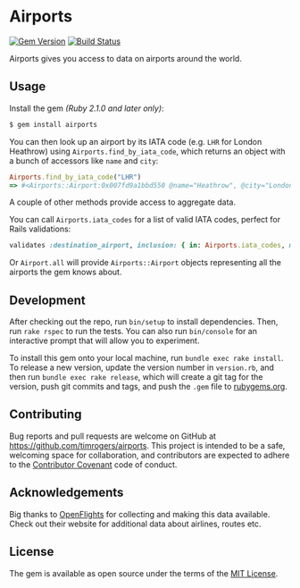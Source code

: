 # Airports

[![Gem Version](https://badge.fury.io/rb/airports.svg)](http://badge.fury.io/rb/airports) [![Build Status](https://travis-ci.org/timrogers/airports.svg)](https://travis-ci.org/timrogers/airports)

Airports gives you access to data on airports around the world.

## Usage

Install the gem *(Ruby 2.1.0 and later only)*:

```bash
$ gem install airports
```

You can then look up an airport by its IATA code (e.g. `LHR` for London Heathrow) using `Airports.find_by_iata_code`, which returns an object with a bunch of accessors like `name` and `city`:

```ruby
Airports.find_by_iata_code("LHR")
=> #<Airports::Airport:0x007fd9a1bbd550 @name="Heathrow", @city="London", @country="United Kingdom", @iata="LHR", @icao="EGLL", @latitude="51.4775", @longitude="-0.461389", @altitude="83", @timezone="0", @dst="E">
```

A couple of other methods provide access to aggregate data.

You can call `Airports.iata_codes` for a list of valid IATA codes, perfect for Rails validations:

```ruby
validates :destination_airport, inclusion: { in: Airports.iata_codes, message: "is not a valid airport" }
```

Or `Airport.all` will provide `Airports::Airport` objects representing all the airports the gem knows about.

## Development

After checking out the repo, run `bin/setup` to install dependencies. Then, run `rake rspec` to run the tests. You can also run `bin/console` for an interactive prompt that will allow you to experiment.

To install this gem onto your local machine, run `bundle exec rake install`. To release a new version, update the version number in `version.rb`, and then run `bundle exec rake release`, which will create a git tag for the version, push git commits and tags, and push the `.gem` file to [rubygems.org](https://rubygems.org).

## Contributing

Bug reports and pull requests are welcome on GitHub at https://github.com/timrogers/airports. This project is intended to be a safe, welcoming space for collaboration, and contributors are expected to adhere to the [Contributor Covenant](contributor-covenant.org) code of conduct.

## Acknowledgements

Big thanks to [OpenFlights](http://openflights.org) for collecting and making this data available. Check out their website for additional data about airlines, routes etc.

## License

The gem is available as open source under the terms of the [MIT License](http://opensource.org/licenses/MIT).

